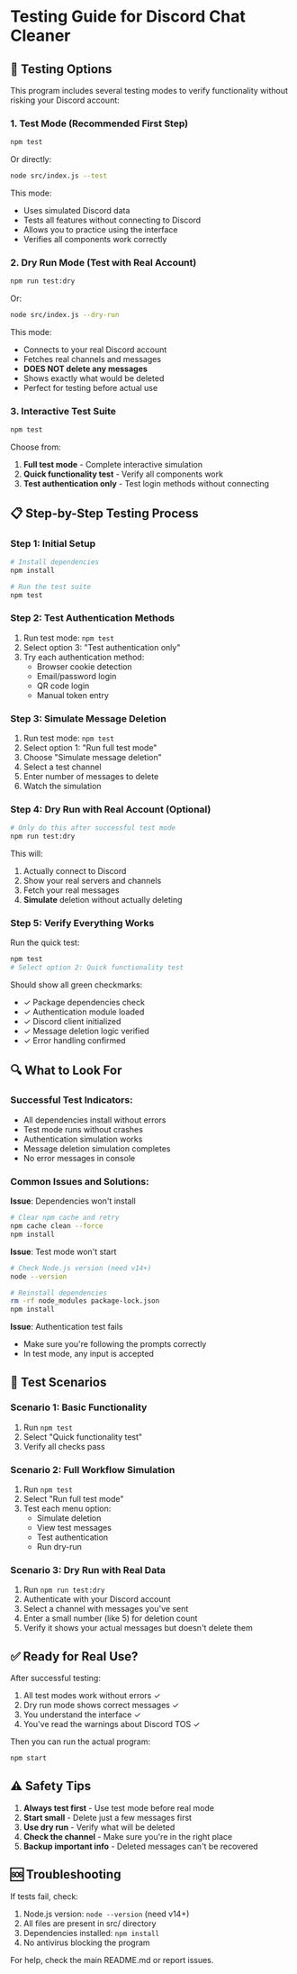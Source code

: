# Testing Guide for Discord Chat Cleaner

## 🧪 Testing Options

This program includes several testing modes to verify functionality without risking your Discord account:

### 1. Test Mode (Recommended First Step)
```bash
npm test
```
Or directly:
```bash
node src/index.js --test
```

This mode:
- Uses simulated Discord data
- Tests all features without connecting to Discord
- Allows you to practice using the interface
- Verifies all components work correctly

### 2. Dry Run Mode (Test with Real Account)
```bash
npm run test:dry
```
Or:
```bash
node src/index.js --dry-run
```

This mode:
- Connects to your real Discord account
- Fetches real channels and messages
- **DOES NOT delete any messages**
- Shows exactly what would be deleted
- Perfect for testing before actual use

### 3. Interactive Test Suite
```bash
npm test
```

Choose from:
1. **Full test mode** - Complete interactive simulation
2. **Quick functionality test** - Verify all components work
3. **Test authentication only** - Test login methods without connecting

## 📋 Step-by-Step Testing Process

### Step 1: Initial Setup
```bash
# Install dependencies
npm install

# Run the test suite
npm test
```

### Step 2: Test Authentication Methods
1. Run test mode: `npm test`
2. Select option 3: "Test authentication only"
3. Try each authentication method:
   - Browser cookie detection
   - Email/password login
   - QR code login
   - Manual token entry

### Step 3: Simulate Message Deletion
1. Run test mode: `npm test`
2. Select option 1: "Run full test mode"
3. Choose "Simulate message deletion"
4. Select a test channel
5. Enter number of messages to delete
6. Watch the simulation

### Step 4: Dry Run with Real Account (Optional)
```bash
# Only do this after successful test mode
npm run test:dry
```

This will:
1. Actually connect to Discord
2. Show your real servers and channels
3. Fetch your real messages
4. **Simulate** deletion without actually deleting

### Step 5: Verify Everything Works
Run the quick test:
```bash
npm test
# Select option 2: Quick functionality test
```

Should show all green checkmarks:
- ✓ Package dependencies check
- ✓ Authentication module loaded
- ✓ Discord client initialized
- ✓ Message deletion logic verified
- ✓ Error handling confirmed

## 🔍 What to Look For

### Successful Test Indicators:
- All dependencies install without errors
- Test mode runs without crashes
- Authentication simulation works
- Message deletion simulation completes
- No error messages in console

### Common Issues and Solutions:

**Issue**: Dependencies won't install
```bash
# Clear npm cache and retry
npm cache clean --force
npm install
```

**Issue**: Test mode won't start
```bash
# Check Node.js version (need v14+)
node --version

# Reinstall dependencies
rm -rf node_modules package-lock.json
npm install
```

**Issue**: Authentication test fails
- Make sure you're following the prompts correctly
- In test mode, any input is accepted

## 🎯 Test Scenarios

### Scenario 1: Basic Functionality
1. Run `npm test`
2. Select "Quick functionality test"
3. Verify all checks pass

### Scenario 2: Full Workflow Simulation
1. Run `npm test`
2. Select "Run full test mode"
3. Test each menu option:
   - Simulate deletion
   - View test messages
   - Test authentication
   - Run dry-run

### Scenario 3: Dry Run with Real Data
1. Run `npm run test:dry`
2. Authenticate with your Discord account
3. Select a channel with messages you've sent
4. Enter a small number (like 5) for deletion count
5. Verify it shows your actual messages but doesn't delete them

## ✅ Ready for Real Use?

After successful testing:
1. All test modes work without errors ✓
2. Dry run mode shows correct messages ✓
3. You understand the interface ✓
4. You've read the warnings about Discord TOS ✓

Then you can run the actual program:
```bash
npm start
```

## ⚠️ Safety Tips

1. **Always test first** - Use test mode before real mode
2. **Start small** - Delete just a few messages first
3. **Use dry run** - Verify what will be deleted
4. **Check the channel** - Make sure you're in the right place
5. **Backup important info** - Deleted messages can't be recovered

## 🆘 Troubleshooting

If tests fail, check:
1. Node.js version: `node --version` (need v14+)
2. All files are present in src/ directory
3. Dependencies installed: `npm install`
4. No antivirus blocking the program

For help, check the main README.md or report issues.